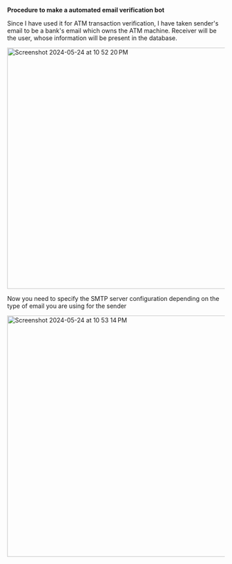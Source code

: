 **Procedure to make a automated email verification bot** 


Since I have used it for ATM transaction verification, I have taken sender's email to be a bank's email which owns the ATM machine. 
Receiver will be the user, whose information will be present in the database. 

<img width="559" alt="Screenshot 2024-05-24 at 10 52 20 PM" src="https://github.com/Mallikyesh/SEM1_Bank/assets/127118191/856fb740-5d6b-4b7f-bd52-208504244563">

Now you need to specify the SMTP server configuration depending on the type of email you are using for the sender

<img width="559" alt="Screenshot 2024-05-24 at 10 53 14 PM" src="https://github.com/Mallikyesh/SEM1_Bank/assets/127118191/b4547e51-e570-41cf-b2cc-90a7d74cfaa5">
